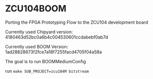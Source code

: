 # ZCU104BOOM
Porting the FPGA Prototyping Flow to the ZCU104 development board

Currently used Chipyard version: 4180463d52bc0a6b4c004530601ccdabebf0ab7d

Currently used BOOM Version: 1ad28828673f2fce7a18f7255facd4705f04a58a

The goal is to run BOOMMediumConfig

run
`make SUB_PROJECT=zcu104M bitstream`

